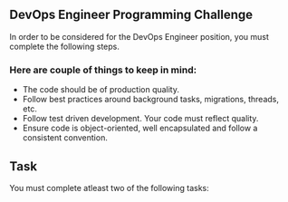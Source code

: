 ## DevOps Engineer Programming Challenge

In order to be considered for the DevOps Engineer position, you must complete the following steps. 


### Here are couple of things to keep in mind:

* The code should be of production quality.
* Follow best practices around background tasks, migrations, threads, etc.
* Follow test driven development. Your code must reflect quality.
* Ensure code is object-oriented, well encapsulated and follow a consistent convention.

## Task

You must complete atleast two of the following tasks:
